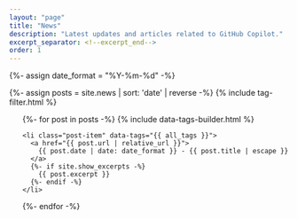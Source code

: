 ```yaml
---
layout: "page"
title: "News"
description: "Latest updates and articles related to GitHub Copilot."
excerpt_separator: <!--excerpt_end-->
order: 1
---
```


{%- assign date_format = "%Y-%m-%d" -%}

{%- assign posts = site.news | sort: 'date' | reverse -%}
{% include tag-filter.html %}

<ul class="post-list">
  {%- for post in posts -%}
    {% include data-tags-builder.html %}

    <li class="post-item" data-tags="{{ all_tags }}">
      <a href="{{ post.url | relative_url }}">
        {{ post.date | date: date_format }} - {{ post.title | escape }}
      </a>
      {%- if site.show_excerpts -%}
        {{ post.excerpt }}
      {%- endif -%}
    </li>
  {%- endfor -%}
</ul>
